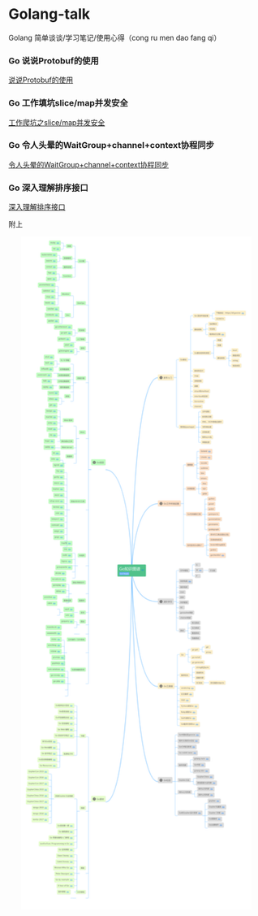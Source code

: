 # Golang-talk
Golang 简单谈谈/学习笔记/使用心得（cong ru men dao fang qi）

### Go 说说Protobuf的使用
[说说Protobuf的使用](https://github.com/kevin2018pg/golang-notes/blob/master/Go-ProtocolBuffers%E4%BD%BF%E7%94%A8.md)

### Go 工作填坑slice/map并发安全
[工作爬坑之slice/map并发安全](https://github.com/kevin2018pg/golang-notes/blob/master/Go-slice%26map%E5%B9%B6%E5%8F%91%E5%AE%89%E5%85%A8.md)

### Go 令人头晕的WaitGroup+channel+context协程同步
[令人头晕的WaitGroup+channel+context协程同步](https://github.com/kevin2018pg/golang-notes/blob/master/Go-WaitGroup%26channel%26context%E5%B9%B6%E5%8F%91.md)

### Go 深入理解排序接口
[深入理解排序接口](https://github.com/kevin2018pg/golang-talk/blob/master/Go-%E6%B7%B1%E5%85%A5%E7%90%86%E8%A7%A3%E6%8E%92%E5%BA%8F%E6%8E%A5%E5%8F%A3.md)

附上
<p align="center"><img height="90%" width="90%" src="image/go知识图谱.jpg" /></p>
